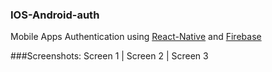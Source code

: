 ### IOS-Android-auth

Mobile Apps Authentication using [React-Native](https://facebook.github.io/react-native/) and [Firebase](https://www.firebase.com/)

###Screenshots:
Screen 1                |   Screen 2                  |   Screen 3
